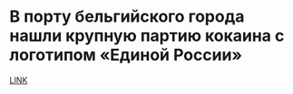 # В порту бельгийского города нашли крупную партию кокаина с логотипом «Единой России»



[LINK](https://varlamov.ru/3065088.html)
